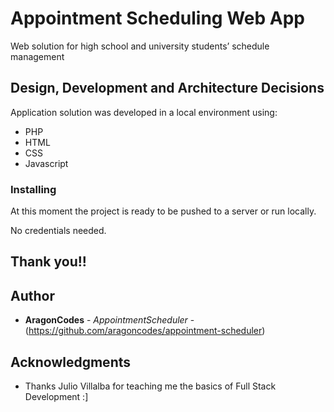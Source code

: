 # Appointment Scheduling Web App

Web solution for high school and university students’ schedule management

## Design, Development and Architecture Decisions

Application solution was developed in a local environment using:

- PHP
- HTML
- CSS
- Javascript

### Installing

At this moment the project is ready to be pushed to a server or run locally.

No credentials needed.

## Thank you!!

## Author

- **AragonCodes** - _AppointmentScheduler_ - (https://github.com/aragoncodes/appointment-scheduler)

## Acknowledgments

- Thanks Julio Villalba for teaching me the basics of Full Stack Development :]